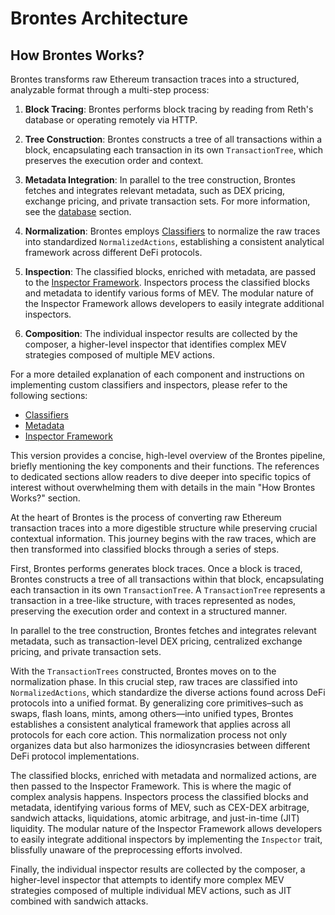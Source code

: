 # Brontes Architecture

## How Brontes Works?

Brontes transforms raw Ethereum transaction traces into a structured, analyzable format through a multi-step process:

1. **Block Tracing**: Brontes performs block tracing by reading from Reth's database or operating remotely via HTTP.

2. **Tree Construction**: Brontes constructs a tree of all transactions within a block, encapsulating each transaction in its own `TransactionTree`, which preserves the execution order and context.

3. **Metadata Integration**: In parallel to the tree construction, Brontes fetches and integrates relevant metadata, such as DEX pricing, exchange pricing, and private transaction sets. For more information, see the [database](./architecture/database.md) section.

4. **Normalization**: Brontes employs [Classifiers](./classifiers.md) to normalize the raw traces into standardized `NormalizedActions`, establishing a consistent analytical framework across different DeFi protocols.

5. **Inspection**: The classified blocks, enriched with metadata, are passed to the [Inspector Framework](./inspectors.md). Inspectors process the classified blocks and metadata to identify various forms of MEV. The modular nature of the Inspector Framework allows developers to easily integrate additional inspectors.

6. **Composition**: The individual inspector results are collected by the composer, a higher-level inspector that identifies complex MEV strategies composed of multiple MEV actions.

For a more detailed explanation of each component and instructions on implementing custom classifiers and inspectors, please refer to the following sections:

- [Classifiers](./classifiers.md)
- [Metadata](./metadata.md)
- [Inspector Framework](./inspectors.md)

This version provides a concise, high-level overview of the Brontes pipeline, briefly mentioning the key components and their functions. The references to dedicated sections allow readers to dive deeper into specific topics of interest without overwhelming them with details in the main "How Brontes Works?" section.

At the heart of Brontes is the process of converting raw Ethereum transaction traces into a more digestible structure while preserving crucial contextual information. This journey begins with the raw traces, which are then transformed into classified blocks through a series of steps.

First, Brontes performs generates block traces. Once a block is traced, Brontes constructs a tree of all transactions within that block, encapsulating each transaction in its own `TransactionTree`. A `TransactionTree` represents a transaction in a tree-like structure, with traces represented as nodes, preserving the execution order and context in a structured manner.

In parallel to the tree construction, Brontes fetches and integrates relevant metadata, such as transaction-level DEX pricing, centralized exchange pricing, and private transaction sets.

With the `TransactionTrees` constructed, Brontes moves on to the normalization phase. In this crucial step, raw traces are classified into `NormalizedActions`, which standardize the diverse actions found across DeFi protocols into a unified format. By generalizing core primitives–such as swaps, flash loans, mints, among others—into unified types, Brontes establishes a consistent analytical framework that applies across all protocols for each core action. This normalization process not only organizes data but also harmonizes the idiosyncrasies between different DeFi protocol implementations.

The classified blocks, enriched with metadata and normalized actions, are then passed to the Inspector Framework. This is where the magic of complex analysis happens. Inspectors process the classified blocks and metadata, identifying various forms of MEV, such as CEX-DEX arbitrage, sandwich attacks, liquidations, atomic arbitrage, and just-in-time (JIT) liquidity. The modular nature of the Inspector Framework allows developers to easily integrate additional inspectors by implementing the `Inspector` trait, blissfully unaware of the preprocessing efforts involved.

Finally, the individual inspector results are collected by the composer, a higher-level inspector that attempts to identify more complex MEV strategies composed of multiple individual MEV actions, such as JIT combined with sandwich attacks.
